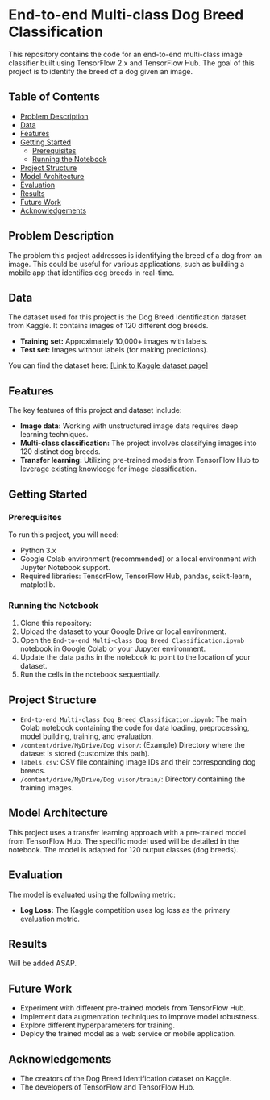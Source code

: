 # End-to-end Multi-class Dog Breed Classification

This repository contains the code for an end-to-end multi-class image classifier built using TensorFlow 2.x and TensorFlow Hub. The goal of this project is to identify the breed of a dog given an image.

## Table of Contents

- [Problem Description](#problem-description)
- [Data](#data)
- [Features](#features)
- [Getting Started](#getting-started)
  - [Prerequisites](#prerequisites)
  - [Running the Notebook](#running-the-notebook)
- [Project Structure](#project-structure)
- [Model Architecture](#model-architecture)
- [Evaluation](#evaluation)
- [Results](#results)
- [Future Work](#future-work)
- [Acknowledgements](#acknowledgements)

## Problem Description

The problem this project addresses is identifying the breed of a dog from an image. This could be useful for various applications, such as building a mobile app that identifies dog breeds in real-time.

## Data

The dataset used for this project is the Dog Breed Identification dataset from Kaggle. It contains images of 120 different dog breeds.

- **Training set:** Approximately 10,000+ images with labels.
- **Test set:** Images without labels (for making predictions).

You can find the dataset here: [[Link to Kaggle dataset page]](https://www.kaggle.com/c/dog-breed-identification/data)

## Features

The key features of this project and dataset include:

- **Image data:** Working with unstructured image data requires deep learning techniques.
- **Multi-class classification:** The project involves classifying images into 120 distinct dog breeds.
- **Transfer learning:** Utilizing pre-trained models from TensorFlow Hub to leverage existing knowledge for image classification.

## Getting Started

### Prerequisites

To run this project, you will need:

- Python 3.x
- Google Colab environment (recommended) or a local environment with Jupyter Notebook support.
- Required libraries: TensorFlow, TensorFlow Hub, pandas, scikit-learn, matplotlib.

### Running the Notebook

1.  Clone this repository:
2.  Upload the dataset to your Google Drive or local environment.
3.  Open the `End-to-end_Multi-class_Dog_Breed_Classification.ipynb` notebook in Google Colab or your Jupyter environment.
4.  Update the data paths in the notebook to point to the location of your dataset.
5.  Run the cells in the notebook sequentially.

## Project Structure

- `End-to-end_Multi-class_Dog_Breed_Classification.ipynb`: The main Colab notebook containing the code for data loading, preprocessing, model building, training, and evaluation.
- `/content/drive/MyDrive/Dog vison/`: (Example) Directory where the dataset is stored (customize this path).
- `labels.csv`: CSV file containing image IDs and their corresponding dog breeds.
- `/content/drive/MyDrive/Dog vison/train/`: Directory containing the training images.

## Model Architecture

This project uses a transfer learning approach with a pre-trained model from TensorFlow Hub. The specific model used will be detailed in the notebook. The model is adapted for 120 output classes (dog breeds).

## Evaluation

The model is evaluated using the following metric:

- **Log Loss:** The Kaggle competition uses log loss as the primary evaluation metric.

## Results

Will be added ASAP.

## Future Work

- Experiment with different pre-trained models from TensorFlow Hub.
- Implement data augmentation techniques to improve model robustness.
- Explore different hyperparameters for training.
- Deploy the trained model as a web service or mobile application.

## Acknowledgements

- The creators of the Dog Breed Identification dataset on Kaggle.
- The developers of TensorFlow and TensorFlow Hub.
